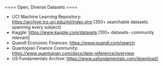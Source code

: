==== Open, Diverse Datasets ====
- UCI Machine Learning Repository: https://archive.ics.uci.edu/ml/index.php [350+ searchable datasets spanning every subject]
- Kaggle: https://www.kaggle.com/datasets [100+ datasets- community relevant]
- Quandl Economic Finances: https://www.quandl.com/search
- Quantopian Finance Community: https://www.quantopian.com/docs/data-reference/overview
- US Fundamentals Archive: https://www.usfundamentals.com/download/
